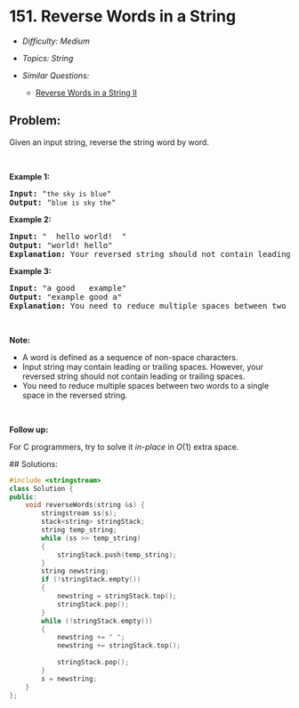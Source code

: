 # 151. Reverse Words in a String

* *Difficulty: Medium*

* *Topics: String*

* *Similar Questions:*

  * [Reverse Words in a String II](./tests/reverse-words-in-a-string.md)

## Problem:

<p>Given an input string, reverse the string word by word.</p>

<p>&nbsp;</p>

<p><strong>Example 1:</strong></p>

<pre>
<strong>Input:</strong> &quot;<code>the sky is blue</code>&quot;
<strong>Output:&nbsp;</strong>&quot;<code>blue is sky the</code>&quot;
</pre>

<p><strong>Example 2:</strong></p>

<pre>
<strong>Input:</strong> &quot; &nbsp;hello world! &nbsp;&quot;
<strong>Output:&nbsp;</strong>&quot;world! hello&quot;
<strong>Explanation:</strong> Your reversed string should not contain leading or trailing spaces.
</pre>

<p><strong>Example 3:</strong></p>

<pre>
<strong>Input:</strong> &quot;a good &nbsp; example&quot;
<strong>Output:&nbsp;</strong>&quot;example good a&quot;
<strong>Explanation:</strong> You need to reduce multiple spaces between two words to a single space in the reversed string.
</pre>

<p>&nbsp;</p>

<p><strong>Note:</strong></p>

<ul>
	<li>A word is defined as a sequence of non-space characters.</li>
	<li>Input string may contain leading or trailing spaces. However, your reversed string should not contain leading or trailing spaces.</li>
	<li>You need to reduce multiple spaces between two words to a single space in the reversed string.</li>
</ul>

<p>&nbsp;</p>

<p><strong>Follow up:</strong></p>

<p>For C programmers, try to solve it <em>in-place</em> in <em>O</em>(1) extra space.</p>
## Solutions:

```c++
#include <stringstream>
class Solution {
public:
    void reverseWords(string &s) {
        stringstream ss(s);
        stack<string> stringStack;
        string temp_string;
        while (ss >> temp_string)
        {
            stringStack.push(temp_string);
        }
        string newstring;
        if (!stringStack.empty())
        {
            newstring = stringStack.top();
            stringStack.pop();
        }
        while (!stringStack.empty())
        {
            newstring += " ";
            newstring += stringStack.top();
            
            stringStack.pop();
        }
        s = newstring;
    }
};
```
